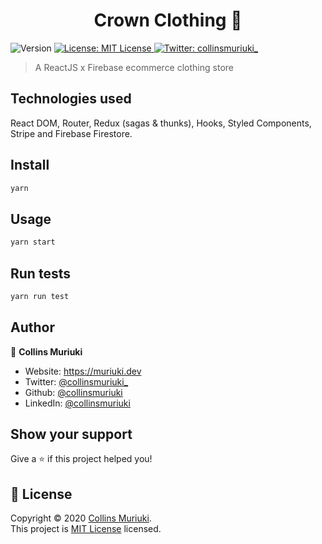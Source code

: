 <h1 align="center">Crown Clothing 👕</h1>
<p>
  <img alt="Version" src="https://img.shields.io/badge/version-0.1.0-blue.svg?cacheSeconds=2592000" />
  <a href="LICENSE" target="_blank">
    <img alt="License: MIT License" src="https://img.shields.io/badge/License-MIT License-yellow.svg" />
  </a>
  <a href="https://twitter.com/collinsmuriuki_" target="_blank">
    <img alt="Twitter: collinsmuriuki_" src="https://img.shields.io/twitter/follow/collinsmuriuki_.svg?style=social" />
  </a>
</p>

> A ReactJS x Firebase ecommerce clothing store

## Technologies used
React DOM, Router, Redux (sagas & thunks), Hooks, Styled Components, Stripe and Firebase Firestore.


## Install

```sh
yarn
```

## Usage

```sh
yarn start
```

## Run tests

```sh
yarn run test
```

## Author

👤 **Collins Muriuki**

* Website: https://muriuki.dev
* Twitter: [@collinsmuriuki_](https://twitter.com/collinsmuriuki_)
* Github: [@collinsmuriuki](https://github.com/collinsmuriuki)
* LinkedIn: [@collinsmuriuki](https://linkedin.com/in/collinsmuriuki)

## Show your support

Give a ⭐️ if this project helped you!

## 📝 License

Copyright © 2020 [Collins Muriuki](https://github.com/collinsmuriuki).<br />
This project is [MIT License](LICENSE) licensed.